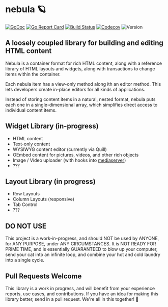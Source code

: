 # nebula 🪐

[![GoDoc](http://img.shields.io/badge/go-documentation-blue.svg?style=flat-square)](https://pkg.go.dev/github.com/benpate/nebula)
[![Go Report Card](https://goreportcard.com/badge/github.com/benpate/nebula?style=flat-square)](https://goreportcard.com/report/github.com/benpate/nebula)
[![Build Status](http://img.shields.io/travis/benpate/svg?style=flat-square)](https://travis-ci.com/benpate/nebula)
[![Codecov](https://img.shields.io/codecov/c/github/benpate/svg?style=flat-square)](https://codecov.io/gh/benpate/nebula)
![Version](https://img.shields.io/github/v/release/benpate/nebula?include_prereleases&style=flat-square&color=brightgreen)

## A loosely coupled library for building and editing HTML content

Nebula is a container format for rich HTML content, along with a reference library of HTML layouts and widgets, along with transactions to change items within the container.

Each nebula item has a view-only method along ith an editor method.  This lets developers create in-place editors for all kinds of applications.

Instead of storing content items in a natural, nested format, nebula puts each one in a single-dimensional array, which simplifies direct access to individual content items.

## Widget Library (in-progress)

* HTML content
* Text-only content
* WYSIWYG content editor (currently via Quill)
* OEmbed content for pictures, videos, and other rich objects
* Image / Video uploader (with hooks into [mediaserver](https://github.com/whisperverse/mediaserver))
* ???

## Layout Library (in progress)

* Row Layouts
* Column Layouts (responsive)
* Tab Control
* ???

## DO NOT USE

This project is a work-in-progress, and should NOT be used by ANYONE, for ANY PURPOSE, under ANY CIRCUMSTANCES.  It is NOT READY FOR PRIME TIME, and is essentially GUARANTEED to blow up your computer, send your cat into an infinite loop, and combine your hot and cold laundry into a single cycle.

## Pull Requests Welcome

This library is a work in progress, and will benefit from your experience reports, use cases, and contributions.  If you have an idea for making this library better, send in a pull request.  We're all in this together! 🤔
